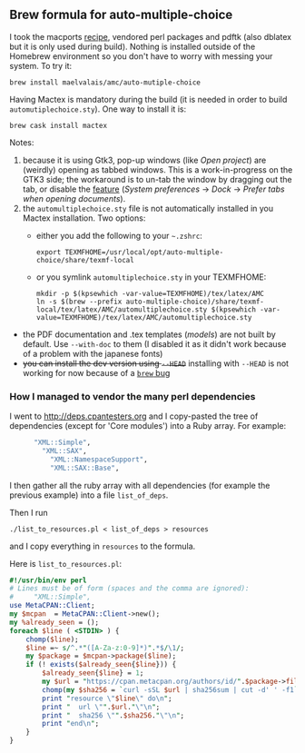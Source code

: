 ## Brew formula for auto-multiple-choice

I took the macports [recipe][macports], vendored perl packages and pdftk (also dblatex but it is only used during build). Nothing is installed outside of the Homebrew environment so you don't have to worry with messing your system. To try it:

    brew install maelvalais/amc/auto-mutiple-choice

Having Mactex is mandatory during the build (it is needed in order to build `automutiplechoice.sty`). One way to install it is:

    brew cask install mactex

Notes:
1. because it is using Gtk3, pop-up windows (like _Open project_) are (weirdly) opening as tabbed
   windows. This is a work-in-progress on the GTK3 side; the workaround is to un-tab the window by
   dragging out the tab, or disable the [feature](https://support.apple.com/kb/PH25244?locale=en_US)
   (_System preferences_ -> _Dock_ -> _Prefer tabs when opening documents_).
2. the `automultiplechoice.sty` file is not automatically installed in you Mactex installation. Two options:
   - either you add the following to your `~.zshrc`:

         export TEXMFHOME=/usr/local/opt/auto-multiple-choice/share/texmf-local

   - or you symlink `automultiplechoice.sty` in your TEXMFHOME:

         mkdir -p $(kpsewhich -var-value=TEXMFHOME)/tex/latex/AMC
         ln -s $(brew --prefix auto-multiple-choice)/share/texmf-local/tex/latex/AMC/automultiplechoice.sty $(kpsewhich -var-value=TEXMFHOME)/tex/latex/AMC/automultiplechoice.sty

- the PDF documentation and .tex templates (_models_) are not built by default. Use `--with-doc` to them (I disabled it as it didn't work because of a problem with the japanese fonts)
- ~~you can install the dev version using `--HEAD`~~ installing with `--HEAD` is not working for now because of a [`brew` bug](https://github.com/Homebrew/brew/issues/3628)

[macports]: https://github.com/macports/macports-ports/blob/d894802c28bda4045d956f327b3d5af89576bb22/x11/auto-multiple-choice/Portfile

<!--
### Notes in the Gtk3/window tabbing issue

1. The article about "Automatic NSWindow Tabbing" in macOS Sierra:
   https://developer.apple.com/library/content/releasenotes/AppKit/RN-AppKit/index.html
2. The GTK issue talking about this: https://bugzilla.gnome.org/show_bug.cgi?id=776602
3. Also, how Mozilla disabled that: https://bugzilla.mozilla.org/show_bug.cgi?id=1280546
-->

### How I managed to vendor the many perl dependencies
I went to http://deps.cpantesters.org and I copy-pasted the tree of dependencies
(except for 'Core modules') into a Ruby array. For example:
```ruby
      "XML::Simple",
        "XML::SAX",
          "XML::NamespaceSupport",
          "XML::SAX::Base",
```

I then gather all the ruby array with all dependencies (for example the
previous example) into a file `list_of_deps`.

Then I run

    ./list_to_resources.pl < list_of_deps > resources

and I copy everything in `resources` to the formula.

Here is `list_to_resources.pl`:
```perl
#!/usr/bin/env perl
# Lines must be of form (spaces and the comma are ignored):
#     "XML::Simple",
use MetaCPAN::Client;
my $mcpan  = MetaCPAN::Client->new();
my %already_seen = ();
foreach $line ( <STDIN> ) {
    chomp($line);
    $line =~ s/^.*"([A-Za-z:0-9]*)".*$/\1/;
    my $package = $mcpan->package($line);
    if (! exists($already_seen{$line})) {
        $already_seen{$line} = 1;
        my $url = "https://cpan.metacpan.org/authors/id/".$package->file();
        chomp(my $sha256 = `curl -sSL $url | sha256sum | cut -d' ' -f1`);
        print "resource \"$line\" do\n";
        print "  url \"".$url."\"\n";
        print "  sha256 \"".$sha256."\"\n";
        print "end\n";
    }
}
```